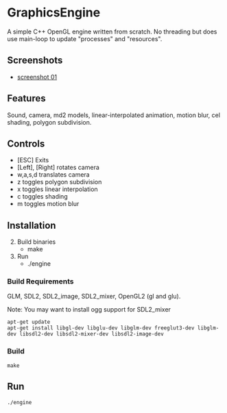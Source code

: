 # GraphicsEngine

A simple C++ OpenGL engine written from scratch. No threading but does use main-loop to update "processes" and "resources".

## Screenshots

* [screenshot 01](screenshot_01.png)

## Features

Sound, camera, md2 models, linear-interpolated animation, motion blur, cel shading, polygon subdivision.

## Controls

* [ESC] Exits
* [Left], [Right] rotates camera
* w,a,s,d translates camera
* z toggles polygon subdivision
* x toggles linear interpolation
* c toggles shading
* m toggles motion blur

## Installation

2. Build binaries
	* make
3. Run
	* ./engine

### Build Requirements

GLM, SDL2, SDL2_image, SDL2_mixer, OpenGL2 (gl and glu).

Note: You may want to install ogg support for SDL2_mixer

```{r, engine='bash', count_lines}
apt-get update
apt-get install libgl-dev libglu-dev libglm-dev freeglut3-dev libglm-dev libsdl2-dev libsdl2-mixer-dev libsdl2-image-dev
```

### Build
```{r, engine='bash', count_lines}
make
```

## Run
```{r, engine='bash', count_lines}
./engine
```
